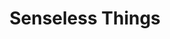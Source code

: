 ---
title: "Senseless Things"
summary: "British indie punk band formed in 1986 in London and disbanded in 1995. Reformed 2016. Members are : Mark Keds Morgan Nicholls Ben Harding Cass Browne"
image: "senseless-things.jpg"
---